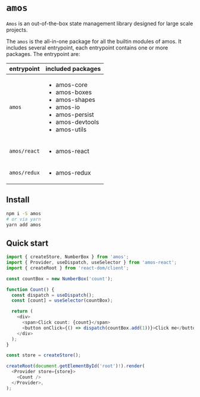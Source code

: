 # `amos`

`Amos` is an out-of-the-box state management library designed for large scale projects.

The `amos` is the all-in-one package for all the builtin modules of amos. It includes several
entrypoint, each entrypoint contains one or more packages. The entrypoint are:

| entrypoint   | included packages                                                                                                                                |
| ------------ | ------------------------------------------------------------------------------------------------------------------------------------------------ |
| `amos`       | <ul><li>amos-core</li><li>amos-boxes</li><li>amos-shapes</li><li>amos-io</li><li>amos-persist</li><li>amos-devtools</li><li>amos-utils</li></ul> |
| `amos/react` | <ul><li>amos-react</li></ul>                                                                                                                     |
| `amos/redux` | <ul><li>amos-redux</li></ul>                                                                                                                     |

## Install

```bash
npm i -S amos
# or via yarn
yarn add amos
```

## Quick start

```typescript jsx
import { createStore, NumberBox } from 'amos';
import { Provider, useDispatch, useSelector } from 'amos-react';
import { createRoot } from 'react-dom/client';

const countBox = new NumberBox('count');

function Count() {
  const dispatch = useDispatch();
  const [count] = useSelector(countBox);

  return (
    <div>
      <span>Click count: {count}</span>
      <button onClick={() => dispatch(countBox.add(1))}>Click me</button>
    </div>
  );
}

const store = createStore();

createRoot(document.getElementById('root')!).render(
  <Provider store={store}>
    <Count />
  </Provider>,
);
```
